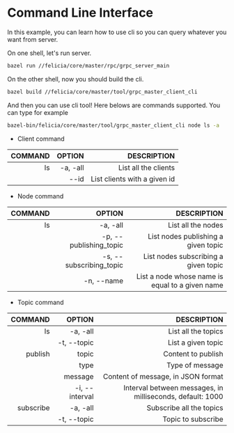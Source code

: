 # Command Line Interface

In this example, you can learn how to use cli so you can query whatever you want from server.

On one shell, let's run server.

```bash
bazel run //felicia/core/master/rpc/grpc_server_main
```

On the other shell, now you should build the cli.

```bash
bazel build //felicia/core/master/tool/grpc_master_client_cli
```

And then you can use cli tool! Here belows are commands supported. You can type for example

```bash
bazel-bin/felicia/core/master/tool/grpc_master_client_cli node ls -a
```

* Client command

| COMMAND  | OPTION                  | DESCRIPTION                  |
| -------: | ----------------------: | ---------------------------: |
| ls       | -a, -all                | List all the clients         |
|          | --id                    | List clients with a given id |

* Node command

| COMMAND  | OPTION                  | DESCRIPTION                                     |
| -------: | ----------------------: | ----------------------------------------------: |
| ls       | -a, -all                | List all the nodes                              |
|          | -p, --publishing_topic  | List nodes publishing a given topic             |
|          | -s, --subscribing_topic | List nodes subscribing a given topic            |
|          | -n, --name              | List a node whose name is equal to a given name |


* Topic command

| COMMAND   | OPTION                  | DESCRIPTION                                               |
| --------: | ----------------------: | --------------------------------------------------------: |
| ls        | -a, -all                | List all the topics                                       |
|           | -t, --topic             | List a given topic                                        |
| publish   | topic                   | Content to publish                                        |
|           | type                    | Type of message                                           |
|           | message                 | Content of message, in JSON format                        |
|           | -i, --interval          | Interval between messages, in milliseconds, default: 1000 |
| subscribe | -a, -all                | Subscribe all the topics                                  |
|           | -t, --topic             | Topic to subscribe                                        |


